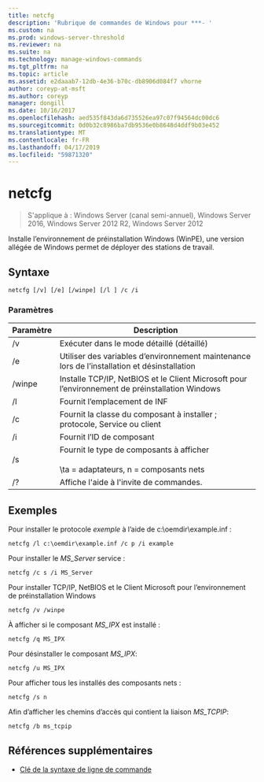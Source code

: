 ```yaml
---
title: netcfg
description: 'Rubrique de commandes de Windows pour ***- '
ms.custom: na
ms.prod: windows-server-threshold
ms.reviewer: na
ms.suite: na
ms.technology: manage-windows-commands
ms.tgt_pltfrm: na
ms.topic: article
ms.assetid: e2daaab7-12db-4e36-b70c-db8906d084f7 vhorne
author: coreyp-at-msft
ms.author: coreyp
manager: dongill
ms.date: 10/16/2017
ms.openlocfilehash: aed535f843da6d735526ea97c07f94564dc00dc6
ms.sourcegitcommit: 0d0b32c8986ba7db9536e0b8648d4ddf9b03e452
ms.translationtype: MT
ms.contentlocale: fr-FR
ms.lasthandoff: 04/17/2019
ms.locfileid: "59871320"
---
```

# <a name="netcfg"></a>netcfg

>S'applique à : Windows Server (canal semi-annuel), Windows Server 2016, Windows Server 2012 R2, Windows Server 2012

Installe l’environnement de préinstallation Windows (WinPE), une version allégée de Windows permet de déployer des stations de travail.   
## <a name="syntax"></a>Syntaxe  
```  
netcfg [/v] [/e] [/winpe] [/l ] /c /i  
```  
### <a name="parameters"></a>Paramètres  
|Paramètre|Description|  
|-------|--------|  
|/v|Exécuter dans le mode détaillé (détaillé)|  
|/e|Utiliser des variables d’environnement maintenance lors de l’installation et désinstallation|  
|/winpe|Installe TCP/IP, NetBIOS et le Client Microsoft pour l’environnement de préinstallation Windows|  
|/l|Fournit l’emplacement de INF|  
|/c|Fournit la classe du composant à installer ; protocole, Service ou client|  
|/i|Fournit l’ID de composant|  
|/s|Fournit le type de composants à afficher<br /><br />\ta = adaptateurs, n = composants nets|  
|/?|Affiche l'aide à l'invite de commandes.|  
## <a name="BKMK_Examples"></a>Exemples  
Pour installer le protocole *exemple* à l’aide de c:\oemdir\example.inf :  
```  
netcfg /l c:\oemdir\example.inf /c p /i example  
```  
Pour installer le *MS_Server* service :  
```  
netcfg /c s /i MS_Server  
```  
Pour installer TCP/IP, NetBIOS et le Client Microsoft pour l’environnement de préinstallation Windows  
```  
netcfg /v /winpe  
```  
À afficher si le composant *MS_IPX* est installé :  
```  
netcfg /q MS_IPX  
```  
Pour désinstaller le composant *MS_IPX*:  
```  
netcfg /u MS_IPX  
```  
Pour afficher tous les installés des composants nets :  
```  
netcfg /s n  
```  
Afin d’afficher les chemins d’accès qui contient la liaison *MS_TCPIP*:  
```  
netcfg /b ms_tcpip  
```  
## <a name="additional-references"></a>Références supplémentaires  
-   [Clé de la syntaxe de ligne de commande](command-line-syntax-key.md)  
